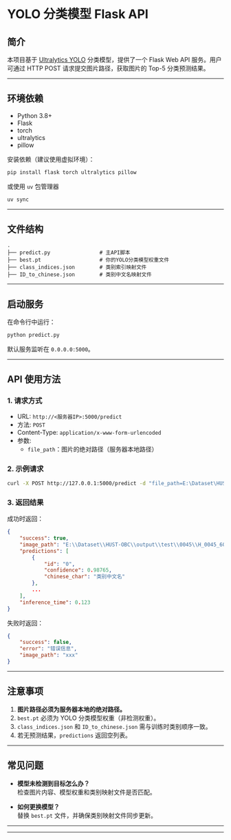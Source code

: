 # YOLO 分类模型 Flask API

## 简介

本项目基于 [Ultralytics YOLO](https://github.com/ultralytics/ultralytics) 分类模型，提供了一个 Flask Web API 服务。用户可通过 HTTP POST 请求提交图片路径，获取图片的 Top-5 分类预测结果。

---

## 环境依赖

- Python 3.8+
- Flask
- torch
- ultralytics
- pillow

安装依赖（建议使用虚拟环境）：

```bash
pip install flask torch ultralytics pillow
```
或使用 `uv` 包管理器
```bash
uv sync
```

---

## 文件结构

```
.
├── predict.py                # 主API脚本
├── best.pt                   # 你的YOLO分类模型权重文件
├── class_indices.json        # 类别索引映射文件
├── ID_to_chinese.json        # 类别中文名映射文件
```

---

## 启动服务

在命令行中运行：

```bash
python predict.py
```

默认服务监听在 `0.0.0.0:5000`。

---

## API 使用方法

### 1. 请求方式

- URL: `http://<服务器IP>:5000/predict`
- 方法: `POST`
- Content-Type: `application/x-www-form-urlencoded`
- 参数:  
  - `file_path`：图片的绝对路径（服务器本地路径）

### 2. 示例请求

```bash
curl -X POST http://127.0.0.1:5000/predict -d "file_path=E:\Dataset\HUST-OBC\output\test\0045\H_0045_60C27_15.png"
```

### 3. 返回结果

成功时返回：

```json
{
    "success": true,
    "image_path": "E:\\Dataset\\HUST-OBC\\output\\test\\0045\\H_0045_60C27_15.png",
    "predictions": [
        {
            "id": "0",
            "confidence": 0.98765,
            "chinese_char": "类别中文名"
        },
        ...
    ],
    "inference_time": 0.123
}
```

失败时返回：

```json
{
    "success": false,
    "error": "错误信息",
    "image_path": "xxx"
}
```

---

## 注意事项

1. **图片路径必须为服务器本地的绝对路径。**
2. `best.pt` 必须为 YOLO 分类模型权重（非检测权重）。
3. `class_indices.json` 和 `ID_to_chinese.json` 需与训练时类别顺序一致。
4. 若无预测结果，`predictions` 返回空列表。

---

## 常见问题

- **模型未检测到目标怎么办？**  
  检查图片内容、模型权重和类别映射文件是否匹配。

- **如何更换模型？**  
  替换 `best.pt` 文件，并确保类别映射文件同步更新。

---



---